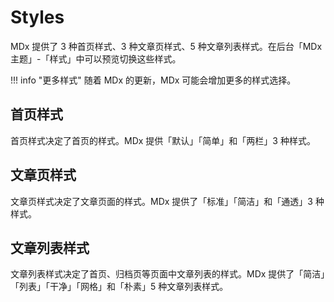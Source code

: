 # Styles

MDx 提供了 3 种首页样式、3 种文章页样式、5 种文章列表样式。在后台「MDx 主题」-「样式」中可以预览切换这些样式。

!!! info "更多样式"
    随着 MDx 的更新，MDx 可能会增加更多的样式选择。

## 首页样式

首页样式决定了首页的样式。MDx 提供「默认」「简单」和「两栏」3 种样式。

## 文章页样式

文章页样式决定了文章页面的样式。MDx 提供了「标准」「简洁」和「通透」3 种样式。

## 文章列表样式

文章列表样式决定了首页、归档页等页面中文章列表的样式。MDx 提供了「简洁」「列表」「干净」「网格」和「朴素」5 种文章列表样式。

